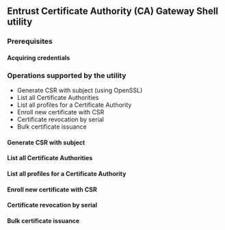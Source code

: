 ## Entrust Certificate Authority (CA) Gateway Shell utility

### Prerequisites
#### Acquiring credentials

### Operations supported by the utility

- Generate CSR with subject (using OpenSSL)
- List all Certificate Authorities
- List all profiles for a Certificate Authority
- Enroll new certificate with CSR
- Certificate revocation by serial
- Bulk certificate issuance

#### Generate CSR with subject

#### List all Certificate Authorities

#### List all profiles for a Certificate Authority

#### Enroll new certificate with CSR

#### Certificate revocation by serial

#### Bulk certificate issuance
